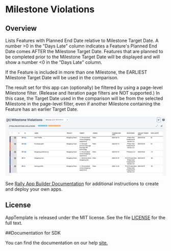 Milestone Violations
=========================

## Overview

Lists Features with Planned End Date relative to Milestone Target Date. A number >0 in the "Days Late" column indicates a Feature's Planned End Date comes AFTER the Milestone Target Date. Features that are planned to be completed prior to the Milestone Target Date will be displayed and will show a number <0 in the "Days Late" column.

If the Feature is included in more than one Milestone, the EARLIEST Milestone Target Date will be used in the comparison.

The result set for this app can (optionally) be filtered by using a page-level Milestone filter. (Release and Iteration page filters are NOT supported.) In this case, the Target Date used in the comparison will be from the selected Milestone in the page-level filter, even if another Milestone containing the Feature has an earlier Target Date.

![screenshot](screenshot.png)

See [Rally App Builder Documentation](https://help.rallydev.com/apps/2.0rc3/doc/#!/guide/app_builder) for additional instructions to create and deploy your own apps.


## License

AppTemplate is released under the MIT license.  See the file [LICENSE](./LICENSE) for the full text.

##Documentation for SDK

You can find the documentation on our help [site.](https://help.rallydev.com/apps/2.0/doc/)
